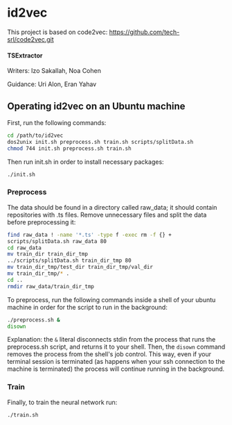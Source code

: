 # id2vec

This project is based on code2vec: https://github.com/tech-srl/code2vec.git

#### TSExtractor
Writers: Izo Sakallah, Noa Cohen

Guidance: Uri Alon, Eran Yahav

## Operating id2vec on an Ubuntu machine

First, run the following commands:

```bash
cd /path/to/id2vec
dos2unix init.sh preprocess.sh train.sh scripts/splitData.sh
chmod 744 init.sh preprocess.sh train.sh
```

Then run init.sh in order to install necessary packages:
```bash
./init.sh
```

### Preprocess

The data should be found in a directory called raw_data; it should contain repositories with .ts files.
Remove unnecessary files and split the data before preprocessing it:
```bash
find raw_data ! -name '*.ts' -type f -exec rm -f {} +
scripts/splitData.sh raw_data 80
cd raw_data
mv train_dir train_dir_tmp
../scripts/splitData.sh train_dir_tmp 80
mv train_dir_tmp/test_dir train_dir_tmp/val_dir
mv train_dir_tmp/* .
cd ..
rmdir raw_data/train_dir_tmp
```

To preprocess, run the following commands inside a shell of your ubuntu machine in order for the script to run in the background:
```bash
./preprocess.sh &
disown
```

Explanation: the `&` literal disconnects stdin from the process that runs the preprocess.sh script,
and returns it to your shell. Then, the `disown` command removes the process from the shell's job control. This way,
even if your terminal session is terminated (as happens when your ssh connection to the machine is terminated)
the process will continue running in the background.


### Train

Finally, to train the neural network run:
```bash
./train.sh
```
